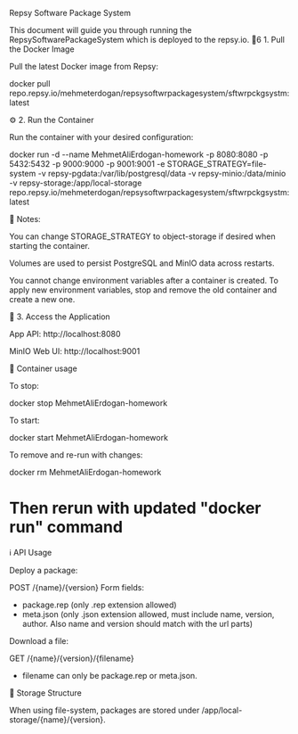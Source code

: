 Repsy Software Package System

This document will guide you through running the RepsySoftwarePackageSystem which is deployed to the repsy.io.
὎6 1. Pull the Docker Image

Pull the latest Docker image from Repsy:

docker pull repo.repsy.io/mehmeterdogan/repsysoftwrpackagesystem/sftwrpckgsystm:latest

⚙️ 2. Run the Container

Run the container with your desired configuration:

docker run -d  --name MehmetAliErdogan-homework -p 8080:8080 -p 5432:5432 -p 9000:9000 -p 9001:9001 -e STORAGE_STRATEGY=file-system -v repsy-pgdata:/var/lib/postgresql/data -v repsy-minio:/data/minio -v repsy-storage:/app/local-storage repo.repsy.io/mehmeterdogan/repsysoftwrpackagesystem/sftwrpckgsystm:latest

🔐 Notes:

You can change STORAGE_STRATEGY to object-storage if desired when starting the container.

Volumes are used to persist PostgreSQL and MinIO data across restarts.

You cannot change environment variables after a container is created. To apply new environment variables, stop and remove the old container and create a new one.

🚪 3. Access the Application

App API: http://localhost:8080

MinIO Web UI: http://localhost:9001

🔄 Container usage

To stop:

docker stop MehmetAliErdogan-homework

To start:

docker start MehmetAliErdogan-homework

To remove and re-run with changes:

docker rm MehmetAliErdogan-homework
# Then rerun with updated "docker run" command

ℹ️ API Usage

Deploy a package:

POST /{name}/{version}
Form fields:
- package.rep (only .rep extension allowed)
- meta.json  (only .json extension allowed, must include name, version, author. Also name and version should match with the url parts)

Download a file:

GET /{name}/{version}/{filename}
- filename can only be package.rep or meta.json.

📁 Storage Structure

When using file-system, packages are stored under /app/local-storage/{name}/{version}.



